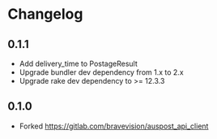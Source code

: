 # Changelog

## 0.1.1

- Add delivery_time to PostageResult
- Upgrade bundler dev dependency from 1.x to 2.x
- Upgrade rake dev dependency to >= 12.3.3

## 0.1.0

- Forked https://gitlab.com/bravevision/auspost_api_client
